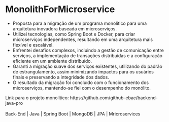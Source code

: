 # MonolithForMicroservice
<div>
  <ul>
    <li>Proposta para a migração de um programa monolítico para uma arquitetura inovadora baseada em microserviços.</li>
    <li>Utilizei tecnologias, como Spring Boot e Docker, para criar microserviços independentes, resultando em uma arquitetura mais flexível e escalável.</li>
    <li>Enfrentei desafios complexos, incluindo a gestão de comunicação entre serviços, a implementação de transações distribuídas e a configuração eficiente em um ambiente distribuído.</li>
    <li>Garanti a migração suave dos serviços existentes, utilizando do padrão de estrangulamento, assim minimizando impactos para os usuários finais e preservando a integridade dos dados.</li>
    <li>O resultado da migração foi concluído com o funcionamento dos microserviços, mantendo-se fiel com o desempenho do monólito.</li>
  </ul>
</div>
<div>
  Link para o projeto monolítico: https://github.com/github-ebac/backend-java-pro
</div>
<br/>
<div>
  Back-End  |  Java  |  Spring Boot  |  MongoDB  |  JPA  |  Mricroservices
</div>
